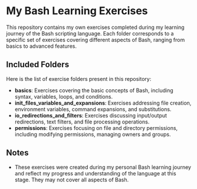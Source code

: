 # My Bash Learning Exercises

This repository contains my own exercises completed during my learning journey of the Bash scripting language. Each folder corresponds to a specific set of exercises covering different aspects of Bash, ranging from basics to advanced features.

## Included Folders

Here is the list of exercise folders present in this repository:

-   **basics**: Exercises covering the basic concepts of Bash, including syntax, variables, loops, and conditions.
-   **init_files_variables_and_expansions**: Exercises addressing file creation, environment variables, command expansions, and substitutions.
-   **io_redirections_and_filters**: Exercises discussing input/output redirections, text filters, and file processing operations.
-   **permissions**: Exercises focusing on file and directory permissions, including modifying permissions, managing owners and groups.

## Notes

-   These exercises were created during my personal Bash learning journey and reflect my progress and understanding of the language at this stage. They may not cover all aspects of Bash.
